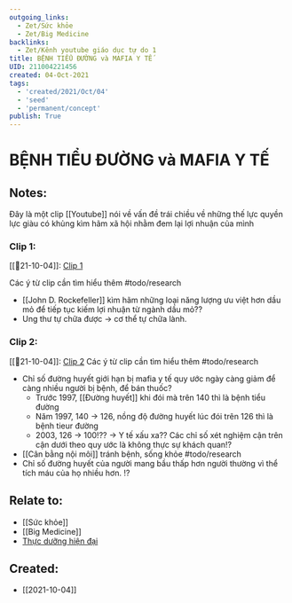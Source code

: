 ```yaml
---
outgoing_links:
  - Zet/Sức khỏe
  - Zet/Big Medicine
backlinks:
  - Zet/Kênh youtube giáo dục tự do 1
title: BỆNH TIỂU ĐƯỜNG và MAFIA Y TẾ
UID: 211004221456
created: 04-Oct-2021
tags:
  - 'created/2021/Oct/04'
  - 'seed'
  - 'permanent/concept'
publish: True
---
```

# BỆNH TIỂU ĐƯỜNG và MAFIA Y TẾ

## Notes:
Đây là một clip [[Youtube]] nói về vấn đề trái chiều về những thế lực quyền lực giàu có khủng kìm hãm xã hội nhằm đem lại lợi nhuận của mình

### Clip 1:
[[📝21-10-04]]: [Clip 1](https://www.youtube.com/watch?v=TXuqezns1k0)

Các ý từ clip cần tìm hiểu thêm #todo/research 
- [[John D. Rockefeller]] kìm hãm những loại năng lượng ưu việt hơn dầu mỏ để tiếp tục kiếm lợi nhuận từ ngành dầu mỏ??
- Ung thư tự chữa được -> cơ thể tự chữa lành.

### Clip 2:
[[📝21-10-04]]: [Clip 2](https://www.youtube.com/watch?v=lMBZ-GSlLyo)
Các ý từ clip cần tìm hiểu thêm #todo/research 
- Chỉ số đường huyết giới hạn bị mafia y tế quy ước ngày càng giảm để càng nhiều người bị bệnh, để bán thuốc?
	- Trước 1997, [[Đường huyết]] khi đói mà trên 140 thì là bệnh tiểu đường
	- Năm 1997, 140 -> 126, nồng độ đường huyết lúc đói trên 126 thì là bệnh tieur đường
	- 2003, 126 -> 100!??
-> Y tế xấu xa??
Các chỉ số xét nghiệm cận trên cận dưới theo quy ước là không thực sự khách quan!?
- [[Cân bằng nội môi]] tránh bệnh, sống khỏe #todo/research 
- Chỉ số đường huyết của người mang bầu thấp hơn người thường vì thể tích máu của họ nhiều hơn. !?

## Relate to:
- [[Sức khỏe]]
- [[Big Medicine]]
- [Thực dưỡng hiện đại](https://thucduonghiendai.com/)
## Created:
- [[2021-10-04]]
